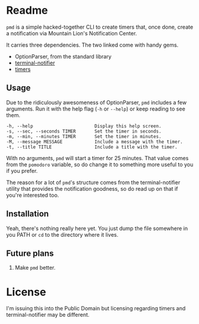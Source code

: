 # Readme
`pmd` is a simple hacked-together CLI to create timers that, once done, create a notification via Mountain Lion's Notification Center.

It carries three dependencies. The two linked come with handy gems.

* OptionParser, from the standard library
* [terminal-notifier](https://github.com/alloy/terminal-notifier)
* [timers](https://github.com/tarcieri/timers)

## Usage
Due to the ridiculously awesomeness of OptionParser, `pmd` includes a few arguments. Run it with the help flag (`-h` or `--help`) or keep reading to see them.

	-h, --help                       Display this help screen.  
	-s, --sec, --seconds TIMER       Set the timer in seconds.  
	-m, --min, --minutes TIMER       Set the timer in minutes.  
	-M, --message MESSAGE            Include a message with the timer.  
	-t, --title TITLE                Include a title with the timer.
  
With no arguments, `pmd` will start a timer for 25 minutes. That value comes from the `pomodoro` variable, so do change it to something more useful to you if you prefer.

The reason for a lot of `pmd`'s structure comes from the terminal-notifier utility that provides the notification goodness, so do read up on that if you're interested too.

## Installation
Yeah, there's nothing really here yet. You just dump the file somewhere in you PATH or `cd` to the directory where it lives. 

## Future plans
1. Make `pmd` better.

# License
I'm issuing this into the Public Domain but licensing regarding timers and terminal-notifier may be different.